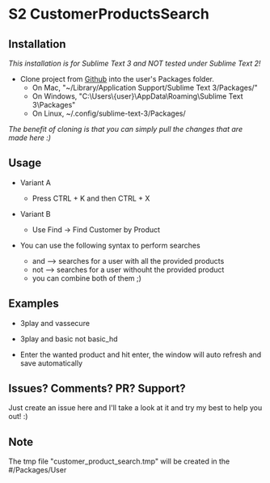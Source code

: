 # S2 CustomerProductsSearch

## Installation
*This installation is for Sublime Text 3 and NOT tested under Sublime Text 2!*

- Clone project from [Github](https://github.com/xGhOsTkiLLeRx/CustomerProductSearch.git) into the user's Packages folder.
  - On Mac, "~/Library/Application Support/Sublime Text 3/Packages/"
  - On Windows, "C:\Users\\{user}\AppData\Roaming\Sublime Text 3\Packages"
  - On Linux, ~/.config/sublime-text-3/Packages/

*The benefit of cloning is that you can simply pull the changes that are made here :)*

## Usage

- Variant A
  - Press CTRL + K and then CTRL + X
- Variant B
  - Use Find -> Find Customer by Product

- You can use the following syntax to perform searches
  - and --> searches for a user with all the provided products
  - not --> searches for a user withouht the provided product
  - you can combine both of them ;)

## Examples

- 3play and vassecure
- 3play and basic not basic_hd


- Enter the wanted product and hit enter, the window will auto refresh and save automatically

## Issues? Comments? PR? Support?
Just create an issue here and I'll take a look at it and try my best to help you out! :)

## Note
The tmp file "customer_product_search.tmp" will be created in the #/Packages/User
